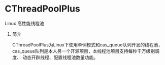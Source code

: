 # CThreadPoolPlus
Linux 高性能线程池

1. 简介

    CThreadPoolPlus为Linux下使用单例模式和cas_queue队列开发的线程池，cas_queue队列是本人另一个开源项目，本线程池项目支持每秒千万级别调度、
动态开辟线程、配置线程池数量功能。
